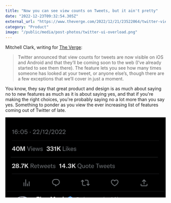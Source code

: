 ```yaml
---
title: "Now you can see view counts on Tweets, but it ain't pretty"
date: "2022-12-23T09:32:54.305Z"
external_url: "https://www.theverge.com/2022/12/21/23522064/twitter-view-count-roll-out-personal-info"
category: "Product"
image: "/public/media/post-photos/twitter-ui-overload.png"
---
```


Mitchell Clark, writing for [The Verge](https://www.theverge.com/2022/12/21/23522064/twitter-view-count-roll-out-personal-info):

>Twitter announced that view counts for tweets are now visible on iOS and Android and that they’ll be coming soon to the web (I’ve already started to see them there). The feature lets you see how many times someone has looked at your tweet, or anyone else’s, though there are a few exceptions that we’ll cover in just a moment.

You know, they say that great product and design is as much about saying no to new features as much as it is about saying yes, and that if you're making the right choices, you're probably saying no a lot more than you say yes. Something to ponder as you view the ever increasing list of features coming out of Twitter of late.

![A screenshot of the metadata associated with a tweet, displayed in the Twitter app for iOS.](/public/media/post-photos/twitter-ui-overload.png)
